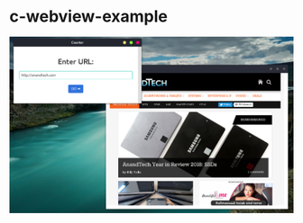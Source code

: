 # c-webview-example
![alt text](https://raw.githubusercontent.com/markusvaikjarv/c-webview-example/master/screenshot.png)
